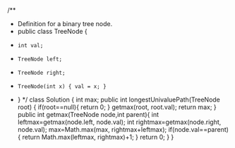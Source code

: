 /**
 * Definition for a binary tree node.
 * public class TreeNode {
 *     int val;
 *     TreeNode left;
 *     TreeNode right;
 *     TreeNode(int x) { val = x; }
 * }
 */
class Solution {
    int max;
    public int longestUnivaluePath(TreeNode root) {
    if(root==null){
        return 0;
    }
    getmax(root, root.val);
    return max;
    }
    public int getmax(TreeNode node,int parent){
        int leftmax=getmax(node.left, node.val);
        int rightmax=getmax(node.right, node.val);
        max=Math.max(max, rightmax+leftmax);
        if(node.val==parent){
            return Math.max(leftmax, rightmax)+1;
        }
        return 0;
    }
}
